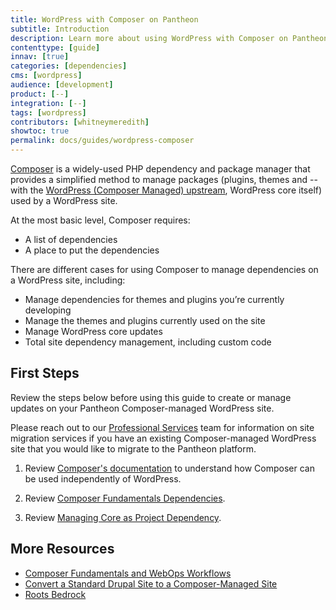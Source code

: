 ```yaml
---
title: WordPress with Composer on Pantheon
subtitle: Introduction
description: Learn more about using WordPress with Composer on Pantheon.
contenttype: [guide]
innav: [true]
categories: [dependencies]
cms: [wordpress]
audience: [development]
product: [--]
integration: [--]
tags: [wordpress]
contributors: [whitneymeredith]
showtoc: true
permalink: docs/guides/wordpress-composer
---
```


[Composer](https://getcomposer.org/) is a widely-used PHP dependency and package manager that provides a simplified method to manage packages (plugins, themes and -- with the [WordPress (Composer Managed) upstream](/wordpress-composer-managed), WordPress core itself) used by a WordPress site.

At the most basic level, Composer requires:

- A list of dependencies
- A place to put the dependencies

There are different cases for using Composer to manage dependencies on a WordPress site, including:

- Manage dependencies for themes and plugins you’re currently developing
- Manage the themes and plugins currently used on the site
- Manage WordPress core updates
- Total site dependency management, including custom code

## First Steps

Review the steps below before using this guide to create or manage updates on your Pantheon Composer-managed WordPress site.

<Alert title="Existing WordPress Composer Sites" type="info" >

Please reach out to our [Professional Services](https://pantheon.io/professional-services) team for information on site migration services if you have an existing Composer-managed WordPress site that you would like to migrate to the Pantheon platform.

</Alert>

1. Review [Composer's documentation](https://getcomposer.org/doc/) to understand how Composer can be used independently of WordPress.

1. Review [Composer Fundamentals Dependencies](/guides/composer#dependencies).

1. Review [Managing Core as Project Dependency](/guides/composer#managing-core-as-a-project-dependency).

## More Resources

- [Composer Fundamentals and WebOps Workflows](/guides/composer)
- [Convert a Standard Drupal Site to a Composer-Managed Site](/guides/composer-convert)
- [Roots Bedrock](https://roots.io/bedrock/)